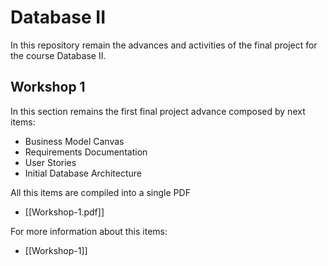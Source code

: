 # Database II

In this repository remain the advances and activities of the final project for the course Database II. 
## Workshop 1

In this section remains the first final project advance composed by next items:
- Business Model Canvas
- Requirements Documentation
- User Stories
- Initial Database Architecture

All this items are compiled into a single PDF
- [[Workshop-1.pdf]]

For more information about this items:
- [[Workshop-1]]
